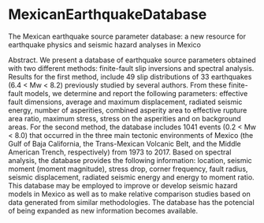 # MexicanEarthquakeDatabase
The Mexican earthquake source parameter database: a new resource for
earthquake physics and seismic hazard analyses in Mexico


Abstract. We present a database of earthquake source parameters obtained with two different methods: finite-fault slip inversions and spectral analysis. Results for the first method, include 49 slip distributions of 33 earthquakes (6.4 < Mw < 8.2) previously studied by several authors. From these finite-fault models, we determine and report the following parameters: effective fault dimensions, average and maximum displacement, radiated seismic energy, number of asperities, combined asperity area to effective rupture area ratio, maximum stress, stress on the asperities and on background areas. For the second method, the database includes 1041 events (0.2 < Mw < 8.0) that occurred in the three main tectonic environments of Mexico (the Gulf of Baja California, the Trans-Mexican Volcanic Belt, and the Middle American Trench, respectively) from 1973 to 2017. Based on spectral analysis, the database provides the following information: location, seismic moment (moment magnitude), stress drop, corner frequency, fault radius, seismic displacement, radiated seismic energy and energy to moment ratio. This database may be employed to improve or develop seismic hazard models in Mexico as well as to make relative comparison studies based on data generated from similar methodologies. The database has the potencial of being expanded as new information becomes available.
